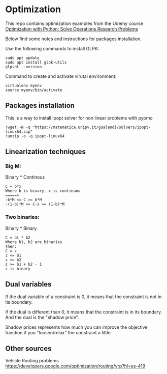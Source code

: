 # Optimization

This repo contains optimization examples from the Udemy course [Optimization with Python: Solve Operations Research Problems](https://www.udemy.com/course/optimization-with-python-linear-nonlinear-and-cplex-gurobi/?utm_source=adwords&utm_medium=udemyads&utm_campaign=LongTail_la.EN_cc.ROW&utm_content=deal4584&utm_term=_._ag_77879424134_._ad_535397245863_._kw__._de_c_._dm__._pl__._ti_dsa-1007766171312_._li_1003659_._pd__._&matchtype=&gclid=Cj0KCQjwldKmBhCCARIsAP-0rfyaVSAGVon-YqCde9Zk6TURDLKAe0beqpmpRje1_2pCseJ6N2FBBgoaAplkEALw_wcB)

Below find some notes and instructions for packages installation.


Use the following commands to install GLPK:
```
sudo apt update
sudo apt install glpk-utils
glpsol --version
```

Command to create and activate virutal environment: 

```
virtualenv myenv
source myenv/bin/activate
```

## Packages installation

This is a way to install ipopt solver for non linear problems with pyomo

```
!wget -N -q "https://matematica.unipv.it/gualandi/solvers/ipopt-linux64.zip"
!unzip -o -q ipopt-linux64
```

## Linearization techniques

### Big M:
Binary * Continous

```
C = b*x
Where b is binary, x is continuos
=====>
-b*M <= C >= b*M
-(1-b)*M <= C-x >= (1-b)*M
```
### Two binaries:
Binary * Binary

```
C = b1 * b2
Where b1, b2 are binaries
Then:
C = z
z <= b1
z <= b2
z >= b1 + b2 - 1
z is binary
```
## Dual variables

If the dual variable of a constraint is 0, it means that the constraint is not in its boundary.  

If the dual is different than 0, it means that the constraint is in its boundary. And the dual is the "shadow price".  

Shadow prices represents how much you can improve the objective function if you "loosen/relax" the constraint a little.

## Other sources

Vehicle Routing problems
https://developers.google.com/optimization/routing/vrp?hl=es-419